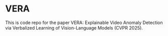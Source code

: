 # VERA
This is code repo for the paper VERA: Explainable Video Anomaly Detection via Verbalized Learning of Vision-Language Models (CVPR 2025).
